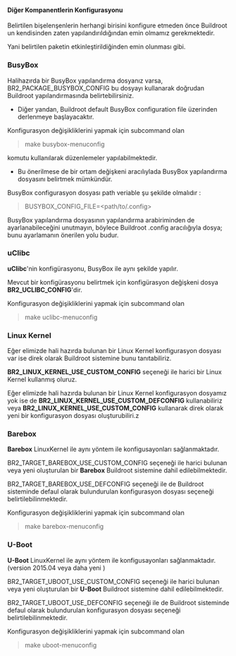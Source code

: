 

#### Diğer Kompanentlerin Konfigurasyonu

Belirtilen bişelenşenlerin herhangi birisini konfigure etmeden önce Buildroot un kendisinden zaten yapılandırıldığından emin olmamız gerekmektedir.

Yani belirtilen paketin etkinleştirildiğinden emin olunması gibi.


### BusyBox

Halihazırda bir BusyBox yapılandırma dosyanız varsa,  BR2_PACKAGE_BUSYBOX_CONFIG bu dosyayı kullanarak doğrudan Buildroot yapılandırmasında belirtebilirsiniz. 

* Diğer yandan, Buildroot default BusyBox configuration file üzerinden derlenmeye başlayacaktır.

Konfigurasyon değişikliklerini yapmak için subcommand olan 

>make busybox-menuconfig

komutu kullanılarak düzenlemeler yapılabilmektedir.

* Bu önerilmese de bir ortam değişkeni aracılıylada BusyBox yapılandırma dosyasını belirtmek mümkündür.

BusyBox configurasyon dosyası path veriable şu şekilde olmalıdır :

>BUSYBOX_CONFIG_FILE=<path/to/.config>

BusyBox yapılandırma dosyasının yapılandırma arabiriminden de ayarlanabileceğini unutmayın, böylece Buildroot .config aracılığıyla dosya; bunu ayarlamanın önerilen yolu budur.


### uClibc
**uClibc**'nin konfigürasyonu, BusyBox ile aynı şekilde yapılır.

Mevcut bir konfigürasyonu belirtmek için konfigürasyon değişkeni dosya **BR2_UCLIBC_CONFIG**'dir.

Konfigurasyon değişikliklerini yapmak için subcommand olan 

>make uclibc-menuconfig


### Linux Kernel

Eğer elimizde hali hazırda bulunan bir Linux Kernel konfigurasyon dosyası var ise direk olarak Buildroot sistemine bunu tanıtabiliriz.

**BR2_LINUX_KERNEL_USE_CUSTOM_CONFIG** seçeneği ile harici bir Linux Kernel kullanmış oluruz.

Eğer elimizde hali hazırda bulunan bir Linux Kernel konfigurasyon dosyamız yok ise de **BR2_LINUX_KERNEL_USE_CUSTOM_DEFCONFIG** kullanabiliriz veya **BR2_LINUX_KERNEL_USE_CUSTOM_CONFIG** kullanarak direk olarak yeni bir konfigurasyon dosyası oluşturubiliri.z


### Barebox

**Barebox** LinuxKernel ile aynı yöntem ile konfigusayonları sağlanmaktadır.

BR2_TARGET_BAREBOX_USE_CUSTOM_CONFIG seçeneği ile harici bulunan veya yeni oluşturulan bir **Barebox** Buildroot sistemine dahil edilebilmektedir.

BR2_TARGET_BAREBOX_USE_DEFCONFIG seçeneği ile de Buildroot sisteminde defaul olarak bulundurulan konfigurasyon dosyası seçeneği belirtilebilinmektedir.

Konfigurasyon değişikliklerini yapmak için subcommand olan 

>make barebox-menuconfig


### U-Boot

**U-Boot** LinuxKernel ile aynı yöntem ile konfigusayonları sağlanmaktadır. (version 2015.04 veya daha yeni )

BR2_TARGET_UBOOT_USE_CUSTOM_CONFIG seçeneği ile harici bulunan veya yeni oluşturulan bir **U-Boot** Buildroot sistemine dahil edilebilmektedir.

BR2_TARGET_UBOOT_USE_DEFCONFIG seçeneği ile de Buildroot sisteminde defaul olarak bulundurulan konfigurasyon dosyası seçeneği belirtilebilinmektedir.

Konfigurasyon değişikliklerini yapmak için subcommand olan 

>make uboot-menuconfig
